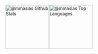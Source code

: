 <img alt="@mmasias Github Stats" src="https://denvercoder1-github-readme-stats.vercel.app/api/?username=mmasias&show_icons=true&include_all_commits=false&count_private=true&theme=graywhite" height="140px"/><img alt="@mmasias Top Languages" src="https://github-readme-stats.vercel.app/api/top-langs/?username=mmasias&langs_count=6&layout=compact&theme=graywhite" height="140px"/>

